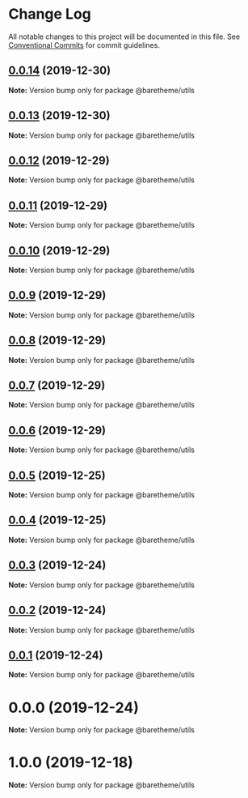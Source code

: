 # Change Log

All notable changes to this project will be documented in this file.
See [Conventional Commits](https://conventionalcommits.org) for commit guidelines.

## [0.0.14](https://gitlab.com/baretheme/theme/compare/v0.0.13...v0.0.14) (2019-12-30)

**Note:** Version bump only for package @baretheme/utils





## [0.0.13](https://gitlab.com/baretheme/theme/compare/v0.0.12...v0.0.13) (2019-12-30)

**Note:** Version bump only for package @baretheme/utils





## [0.0.12](https://gitlab.com/baretheme/theme/compare/v0.0.11...v0.0.12) (2019-12-29)

**Note:** Version bump only for package @baretheme/utils





## [0.0.11](https://gitlab.com/baretheme/theme/compare/v0.0.10...v0.0.11) (2019-12-29)

**Note:** Version bump only for package @baretheme/utils





## [0.0.10](https://gitlab.com/baretheme/theme/compare/v0.0.9...v0.0.10) (2019-12-29)

**Note:** Version bump only for package @baretheme/utils





## [0.0.9](https://gitlab.com/baretheme/theme/compare/v0.0.8...v0.0.9) (2019-12-29)

**Note:** Version bump only for package @baretheme/utils





## [0.0.8](https://gitlab.com/baretheme/theme/compare/v0.0.7...v0.0.8) (2019-12-29)

**Note:** Version bump only for package @baretheme/utils





## [0.0.7](https://gitlab.com/baretheme/theme/compare/v0.0.6...v0.0.7) (2019-12-29)

**Note:** Version bump only for package @baretheme/utils





## [0.0.6](https://gitlab.com/baretheme/theme/compare/v0.0.5...v0.0.6) (2019-12-29)

**Note:** Version bump only for package @baretheme/utils





## [0.0.5](https://gitlab.com/baretheme/theme/compare/v0.0.4...v0.0.5) (2019-12-25)

**Note:** Version bump only for package @baretheme/utils





## [0.0.4](https://gitlab.com/baretheme/theme/compare/v0.0.3...v0.0.4) (2019-12-25)

**Note:** Version bump only for package @baretheme/utils





## [0.0.3](https://gitlab.com/baretheme/theme/compare/v0.0.2...v0.0.3) (2019-12-24)

**Note:** Version bump only for package @baretheme/utils





## [0.0.2](https://gitlab.com/baretheme/theme/compare/v0.0.1...v0.0.2) (2019-12-24)

**Note:** Version bump only for package @baretheme/utils





## [0.0.1](https://gitlab.com/baretheme/theme/compare/v0.0.0...v0.0.1) (2019-12-24)

**Note:** Version bump only for package @baretheme/utils





# 0.0.0 (2019-12-24)

**Note:** Version bump only for package @baretheme/utils





# 1.0.0 (2019-12-18)

**Note:** Version bump only for package @baretheme/utils
